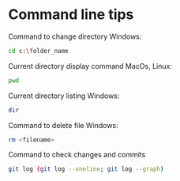 # Command line tips

Command to change directory
Windows:
```sh
cd c:\folder_name
```

Current directory display command
MacOs, Linux:
```sh
pwd
```

Current directory listing
Windows:
```sh
dir
```

Command to delete file
Windows:
```sh
rm <filename>
```

Command to check changes and commits
```sh
git log (git log --oneline; git log --graph)
```
